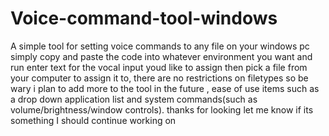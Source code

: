 # Voice-command-tool-windows
A simple tool for setting voice commands to any file on your windows pc
simply copy and paste the code into whatever environment you want and run 
enter text for the vocal input youd like to assign then pick a file from your computer to assign it to, there are no restrictions on filetypes so be wary
i plan to add more to the tool in the future , ease of use items such as a drop down application list and system commands(such as volume/brightness/window controls). 
thanks for looking let me know if its something I should continue working on 
